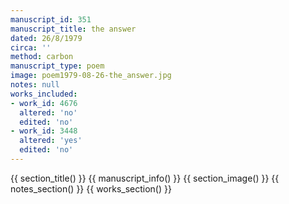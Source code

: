 ```yaml
---
manuscript_id: 351
manuscript_title: the answer
dated: 26/8/1979
circa: ''
method: carbon
manuscript_type: poem
image: poem1979-08-26-the_answer.jpg
notes: null
works_included:
- work_id: 4676
  altered: 'no'
  edited: 'no'
- work_id: 3448
  altered: 'yes'
  edited: 'no'
---
```


{{ section_title() }}
{{ manuscript_info() }}
{{ section_image() }}
{{ notes_section() }}
{{ works_section() }}

